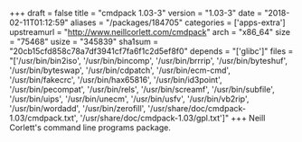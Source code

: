+++
draft = false
title = "cmdpack 1.03-3"
version = "1.03-3"
date = "2018-02-11T01:12:59"
aliases = "/packages/184705"
categories = ['apps-extra']
upstreamurl = "http://www.neillcorlett.com/cmdpack"
arch = "x86_64"
size = "75468"
usize = "345839"
sha1sum = "20cb15cfd858c78a7df3941cf7fa6f1c2d5ef8f0"
depends = "['glibc']"
files = "['/usr/bin/bin2iso', '/usr/bin/bincomp', '/usr/bin/brrrip', '/usr/bin/byteshuf', '/usr/bin/byteswap', '/usr/bin/cdpatch', '/usr/bin/ecm-cmd', '/usr/bin/fakecrc', '/usr/bin/hax65816', '/usr/bin/id3point', '/usr/bin/pecompat', '/usr/bin/rels', '/usr/bin/screamf', '/usr/bin/subfile', '/usr/bin/uips', '/usr/bin/unecm', '/usr/bin/usfv', '/usr/bin/vb2rip', '/usr/bin/wordadd', '/usr/bin/zerofill', '/usr/share/doc/cmdpack-1.03/cmdpack.txt', '/usr/share/doc/cmdpack-1.03/gpl.txt']"
+++
Neill Corlett's command line programs package.
